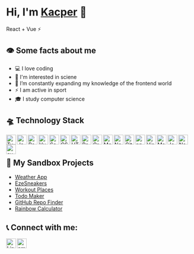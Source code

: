 # Hi, I'm [Kacper][website] 👋 
React + Vue :zap:

## 	:eye: Some facts about me

- :computer: I love coding
- :microscope: I'm interested in sciene
- :seedling: I’m constantly expanding my knowledge of the frontend world
- :zap: I am active in sport
- :mortar_board: I study computer science


## 	:flying_saucer: Technology Stack


<img align="left" src="https://github.com/get-icon/geticon/raw/master/icons/typescript-icon.svg" alt="Typescript" width="26px" height="26px">
<img align="left" src="https://github.com/get-icon/geticon/raw/master/icons/javascript.svg" alt="JavaScript" width="26px" height="26px">
<img align="left" src="https://github.com/get-icon/geticon/raw/master/icons/react.svg" alt="React" width="26px" height="26px">
<img align="left" src="https://github.com/get-icon/geticon/blob/master/icons/vue.svg" alt="Vue" width="26px" height="26px">
<img align="left" src="https://github.com/get-icon/geticon/raw/master/icons/sass.svg" alt="Sass" width="26px" height="26px">
<img align="left" src="https://github.com/get-icon/geticon/raw/master/icons/css-3.svg" alt="CSS3" width="26px" height="26px">
<img align="left" src="https://github.com/get-icon/geticon/raw/master/icons/html-5.svg" alt="HTML5" width="26px" height="26px">
<img align="left" src="https://github.com/get-icon/geticon/raw/master/icons/redux.svg" alt="Redux" width="26px" height="26px">
<img align="left" src="https://github.com/get-icon/geticon/raw/master/icons/graphql.svg" alt="GraphQL" width="26px" height="26px">
<img align="left" src="https://github.com/get-icon/geticon/raw/master/icons/mongodb-icon.svg" alt="MongoDB" width="26px" height="26px">
<img align="left" src="https://github.com/get-icon/geticon/raw/master/icons/nodejs-icon.svg" alt="Node.js" width="26px" height="26px">
<img align="left" src="https://github.com/get-icon/geticon/raw/master/icons/git-icon.svg" alt="Git" width="26px" height="26px">
<img align="left" src="https://github.com/get-icon/geticon/raw/master/icons/npm.svg" alt="npm" width="26px" height="26px">
<img align="left" src="https://github.com/get-icon/geticon/raw/master/icons/visual-studio-code.svg" alt="Visual Studio Code" width="26px" height="26px">
<img align="left" src="https://github.com/get-icon/geticon/raw/master/icons/material-ui.svg" alt="Material UI" width="26px" height="26px">
<img align="left" src="https://github.com/get-icon/geticon/raw/master/icons/jest.svg" alt="Jest" width="26px" height="26px">
<img align="left" src="https://github.com/get-icon/geticon/raw/master/icons/nextjs-icon.svg" alt="Nextjs" width="26px" height="26px">
<img align="left" src="https://github.com/get-icon/geticon/raw/master/icons/cypress.svg" alt="cypress" width="26px" height="26px">

<br />
<br />

## :rocket: My Sandbox Projects

- [Weather App](https://weatherdrobe.pl/warszawa)
- [EzeSneakers](https://eze-sneakers.vercel.app/)
- [Workout Places](https://workout-places.vercel.app/)
- [Todo Maker](https://todo-maker.vercel.app/)
- [GitHub Repo Finder](https://github-repo-finder-sepia.vercel.app/)
- [Rainbow Calculator](https://rainbow-calculator.vercel.app/)


## :telephone_receiver: Connect with me:


[<img align="left" src="https://github.com/get-icon/geticon/raw/master/icons/linkedin-icon.svg" alt="Linkedin" width="26px" height="26px">][linkedin]
[<img align="left" src="https://github.com/get-icon/geticon/raw/master/icons/google-gmail.svg" alt="email" width="26px" height="26px">][email]

[email]: mailto:kacper.zabielski05@gmail.com
[linkedin]: https://www.linkedin.com/in/kacper-zabielski-329911217/
[website]: https://kacper-zabielski.vercel.app/
